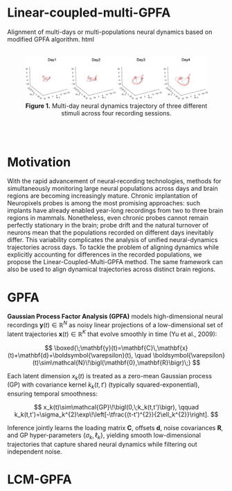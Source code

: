 # Linear-coupled-multi-GPFA
Alignment of multi-days or multi-populations neural dynamics based on modified GPFA algorithm.
html<br><figure style="text-align:center;"><br> <img src="./multi_days_dynamics.png" alt="multi-day neural dynamics trajectory" width="1000"><br> <figcaption><strong>Figure&nbsp;1.</strong> Multi-day neural dynamics trajectory of three different stimuli across four recording sessions. </figcaption><br></figure><br>

# Motivation
With the rapid advancement of neural‐recording technologies, methods for simultaneously monitoring large neural populations across days and brain regions are becoming increasingly mature. Chronic implantation of Neuropixels probes is among the most promising approaches: such implants have already enabled year-long recordings from two to three brain regions in mammals. Nonetheless, even chronic probes cannot remain perfectly stationary in the brain; probe drift and the natural turnover of neurons mean that the populations recorded on different days inevitably differ. This variability complicates the analysis of unified neural-dynamics trajectories across days. To tackle the problem of aligning dynamics while explicitly accounting for differences in the recorded populations, we propose the Linear-Coupled-Multi-GPFA method. The same framework can also be used to align dynamical trajectories across distinct brain regions.

# GPFA
**Gaussian Process Factor Analysis (GPFA)** models high-dimensional neural recordings $\mathbf{y}(t)\in\mathbb{R}^{N}$ as noisy linear projections of a low-dimensional set of latent trajectories $\mathbf{x}(t)\in\mathbb{R}^{K}$ that evolve smoothly in time (Yu et al., 2009):

$$
\boxed{\;\mathbf{y}(t)=\mathbf{C}\,\mathbf{x}(t)+\mathbf{d}+\boldsymbol{\varepsilon}(t), 
\quad \boldsymbol{\varepsilon}(t)\sim\mathcal{N}\!\bigl(\mathbf{0},\mathbf{R}\bigr)\;}
$$

Each latent dimension $x_k(t)$ is treated as a zero-mean Gaussian process (GP) with covariance kernel $k_k(t,t')$ (typically squared-exponential), ensuring temporal smoothness:

$$
x_k(t)\sim\mathcal{GP}\!\bigl(0,\;k_k(t,t')\bigr), \qquad k_k(t,t')=\sigma_k^{2}\exp\!\left[-\tfrac{(t-t')^{2}}{2\ell_k^{2}}\right].
$$

Inference jointly learns the loading matrix $\mathbf{C}$, offsets $\mathbf{d}$, noise covariances $\mathbf{R}$, and GP hyper-parameters $\{\sigma_k,\ell_k\}$, yielding smooth low-dimensional trajectories that capture shared neural dynamics while filtering out independent noise.

# LCM-GPFA


